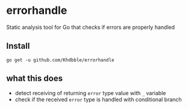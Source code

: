 # errorhandle

Static analysis tool for Go that checks if errors are properly handled

## Install
```
go get -u github.com/Khdbble/errorhandle
```

## what this does

* detect receiving of returning `error` type value with `_` variable
* check if the received `error` type is handled with conditional branch
